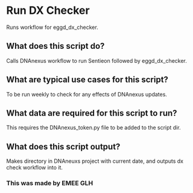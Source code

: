 # Run DX Checker
Runs workflow for eggd_dx_checker.

## What does this script do?
Calls DNAnexus workflow to run Sentieon followed by eggd_dx_checker.

## What are typical use cases for this script?

To be run weekly to check for any effects of DNAnexus updates. 

## What data are required for this script to run?

This requires the DNAnexus_token.py file to be added to the script dir.

## What does this script output?

Makes directory in DNAneuxs project with current date, and outputs dx check workflow into it.

### This was made by EMEE GLH

